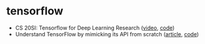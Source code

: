# tensorflow

- CS 20SI: Tensorflow for Deep Learning Research ([video](https://www.bilibili.com/video/av9156347), [code](https://github.com/gaoxinge/machine-learning/tree/master/tensorflow/1))
- Understand TensorFlow by mimicking its API from scratch ([article](https://medium.com/@d3lm/understand-tensorflow-by-mimicking-its-api-from-scratch-faa55787170d), [code](https://github.com/gaoxinge/machine-learning/tree/master/tensorflow/2))